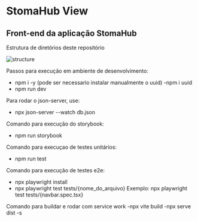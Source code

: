 # StomaHub View

## Front-end da aplicação StomaHub

Estrutura de diretórios deste repositório

![structure](https://github.com/user-attachments/assets/1d12f05c-6287-4c8a-8667-1f1e3b46b085)

Passos para execução em ambiente de desenvolvimento:
  - npm i -y
    (pode ser necessario instalar manualmente o uuid)
    -npm i uuid
  - npm run dev

Para rodar o json-server, use:
  - npx json-server --watch db.json


Comando para execução do storybook:
  - npm run storybook

Comando para execuçao de testes unitários:
  - npm run test

Comando para execução de testes e2e:

  - npx playwright install
  - npx playwright test tests/{nome_do_arquivo}
          Exemplo: npx playwright test tests/{navbar.spec.tsx}
    
Comando para buildar e rodar com service work
  -npx vite build
  -npx serve dist -s


